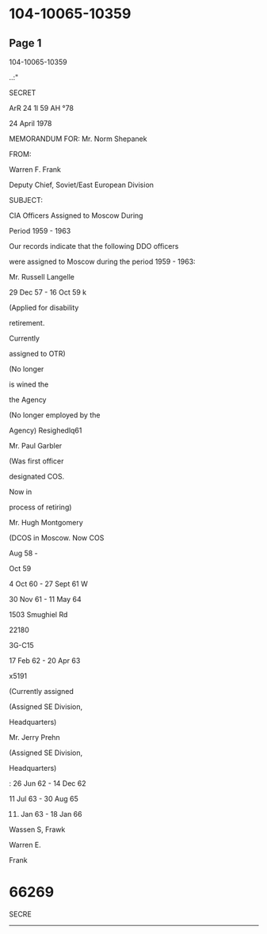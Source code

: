 # 104-10065-10359

## Page 1

104-10065-10359

..:"

SECRET

ArR 24 1l 59 AH °78

24 April 1978

MEMORANDUM FOR: Mr. Norm Shepanek

FROM:

Warren F. Frank

Deputy Chief, Soviet/East European Division

SUBJECT:

CIA Officers Assigned to Moscow During

Period 1959 - 1963

Our records indicate that the following DDO officers

were assigned to Moscow during the period 1959 - 1963:

Mr. Russell Langelle

29 Dec 57 - 16 Oct 59 k

(Applied for disability

retirement.

Currently

assigned to OTR)

(No longer

is wined the

the Agency

(No longer employed by the

Agency) Resighedlq61

Mr. Paul Garbler

(Was first officer

designated COS.

Now in

process of retiring)

Mr. Hugh Montgomery

(DCOS in Moscow. Now COS

Aug 58 -

Oct 59

4 Oct 60 - 27 Sept 61 W

30 Nov 61 - 11 May 64

1503 Smughiel Rd

22180

3G-C15

17 Feb 62 - 20 Apr 63

x5191

(Currently assigned

(Assigned SE Division,

Headquarters)

Mr. Jerry Prehn

(Assigned SE Division,

Headquarters)

: 26 Jun 62 - 14 Dec 62

11 Jul 63 - 30 Aug 65

11. Jan 63 - 18 Jan 66

Wassen S, Frawk

Warren E.

Frank

# 66269

SECRE

---

